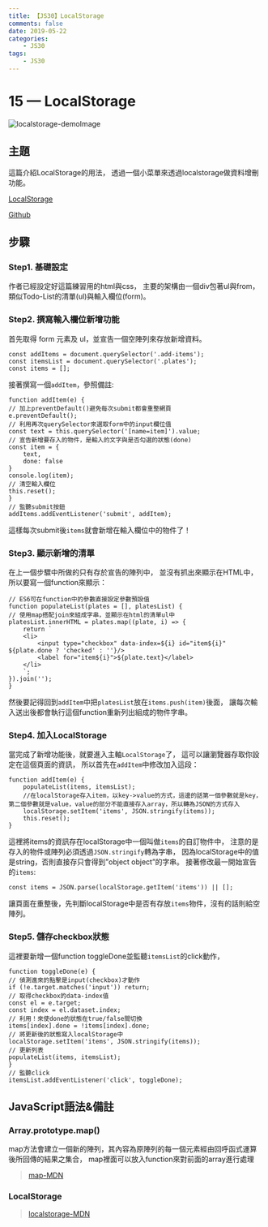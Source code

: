 ```yaml
---
title: 【JS30】LocalStorage
comments: false
date: 2019-05-22
categories:
    - JS30
tags:
    - JS30
---
```


# 15 — LocalStorage

![localstorage-demoImage](0_F4AHYzuFvW-PI5YJ.png)

## 主題

這篇介紹LocalStorage的用法，
透過一個小菜單來透過localstorage做資料增刪功能。

[LocalStorage](https://des86532.github.io/javascript-30/15_LocalStorage/index.html)

[Github](https://github.com/des86532/javascript-30/tree/master/15_LocalStorage)

## 步驟

### Step1. 基礎設定

作者已經設定好這篇練習用的html與css，
主要的架構由一個div包著ul與from，
類似Todo-List的清單(ul)與輸入欄位(form)。

### Step2. 撰寫輸入欄位新增功能

首先取得 form 元素及 ul，並宣告一個空陣列來存放新增資料。
```
const addItems = document.querySelector('.add-items');
const itemsList = document.querySelector('.plates');
const items = [];
```
接著撰寫一個`addItem`，參照備註:
```
function addItem(e) {
// 加上preventDefault()避免每次submit都會重整網頁
e.preventDefault();
// 利用再次querySelector來選取form中的input欄位值
const text = this.querySelector('[name=item]').value;
// 宣告新增要存入的物件，是輸入的文字與是否勾選的狀態(done)
const item = {
    text,
    done: false
}
console.log(item);
// 清空輸入欄位
this.reset();
}
// 監聽submit按鈕
addItems.addEventListener('submit', addItem);
```
這樣每次submit後`items`就會新增在輸入欄位中的物件了！

### Step3. 顯示新增的清單

在上一個步驟中所做的只有存於宣告的陣列中，
並沒有抓出來顯示在HTML中，所以要寫一個function來顯示：
```
// ES6可在function中的參數直接設定參數預設值
function populateList(plates = [], platesList) {
// 使用map搭配join來組成字串，並顯示在html的清單ul中
platesList.innerHTML = plates.map((plate, i) => {
    return `
    <li>
        <input type="checkbox" data-index=${i} id="item${i}" ${plate.done ? 'checked' : ''}/>
        <label for="item${i}">${plate.text}</label>
    </li>
    `;
}).join('');
}
```

然後要記得回到`addItem`中把`platesList`放在`items.push(item)`後面，
讓每次輸入送出後都會執行這個function重新列出組成的物件字串。

### Step4. 加入LocalStorage

當完成了新增功能後，就要進入主軸`LocalStorage`了，
這可以讓瀏覽器存取你設定在這個頁面的資訊，
所以首先在`addItem`中修改加入這段：
```
function addItem(e) {
    populateList(items, itemsList);
    //在localStorage存入item，以key->value的方式，這邊的話第一個參數就是key，第二個參數就是value，value的部分不能直接存入array，所以轉為JSON的方式存入
    localStorage.setItem('items', JSON.stringify(items));
    this.reset();
}
```
這裡將items的資訊存在localStorage中一個叫做`items`的自訂物件中，
注意的是存入的物件或陣列必須透過`JSON.stringify`轉為字串，
因為localStorage中的值是string，否則直接存只會得到”object object”的字串。
接著修改最一開始宣告的`items`:
```
const items = JSON.parse(localStorage.getItem('items')) || [];
```
讓頁面在重整後，先判斷localStorage中是否有存放`items`物件，沒有的話則給空陣列。

### Step5. 儲存checkbox狀態

這裡要新增一個function toggleDone並監聽`itemsList`的click動作，
```
function toggleDone(e) {
// 偵測進來的點擊是input(checkbox)才動作
if (!e.target.matches('input')) return;
// 取得checkbox的data-index值
const el = e.target;
const index = el.dataset.index;
// 利用！來使done的狀態在true/false間切換
items[index].done = !items[index].done;
// 將更新後的狀態寫入localStorage中
localStorage.setItem('items', JSON.stringify(items));
// 更新列表
populateList(items, itemsList);
}
// 監聽click
itemsList.addEventListener('click', toggleDone);
```
## JavaScript語法&備註

### Array.prototype.map()

map方法會建立一個新的陣列，其內容為原陣列的每一個元素經由回呼函式運算後所回傳的結果之集合，
map裡面可以放入function來對前面的array進行處理

> [map-MDN](https://developer.mozilla.org/zh-TW/docs/Web/JavaScript/Reference/Global_Objects/Array/map)

### LocalStorage

> [localstorage-MDN](https://developer.mozilla.org/zh-CN/docs/Web/API/Storage/LocalStorage)